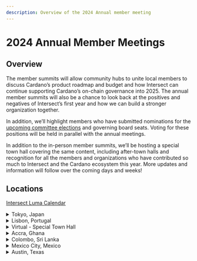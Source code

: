 ```yaml
---
description: Overview of the 2024 Annual member meeting
---
```


# 2024 Annual Member Meetings

## Overview

The member summits will allow community hubs to unite local members to discuss Cardano’s product roadmap and budget and how Intersect can continue supporting Cardano’s on-chain governance into 2025. The annual member summits will also be a chance to look back at the positives and negatives of Intersect’s first year and how we can build a stronger organization together.

In addition, we’ll highlight members who have submitted nominations for the [upcoming committee elections](https://intersect.gitbook.io/committee-elections-2024/) and governing board seats. Voting for these positions will be held in parallel with the annual meetings.

In addition to the in-person member summits, we’ll be hosting a special town hall covering the same content, including after-town halls and recognition for all the members and organizations who have contributed so much to Intersect and the Cardano ecosystem this year. More updates and information will follow over the coming days and weeks!

## Locations

[Intersect Luma Calendar](https://lu.ma/intersectmbo)

<details>

<summary>Tokyo, Japan</summary>

![](../../.gitbook/assets/f23d6bb8-bacb-4229-be2e-35a14192e50a.jpeg)

* Date: Thursday 3rd October 2024
* [Register here](https://lu.ma/giusvhux)

</details>

<details>

<summary>Lisbon, Portugal</summary>

![](../../.gitbook/assets/f725dd09-7193-487a-9440-e8b38449a8a8.jpeg)

* Saturday 5th October 2024
* [Register here](https://lu.ma/urc17dpb)

</details>

<details>

<summary>Virtual - Special Town Hall </summary>

![](../../.gitbook/assets/8f444815-ef40-4f55-9a90-5cbe06e7b8ea.jpeg)

* Tuesday 8th October 2024
* [Register here](https://lu.ma/9ydajznf)

</details>

<details>

<summary>Accra, Ghana</summary>

![](../../.gitbook/assets/e5ac3978-b0ca-472e-948b-028bd2cb523e.jpeg)

* Friday 11th October 2024
* [Register here](https://lu.ma/aa273b76)

</details>

<details>

<summary>Colombo, Sri Lanka</summary>

![](../../.gitbook/assets/8b70c0bf-fc4a-4bfe-b458-f48d6a53c6ed.jpeg)

* Saturday 12th October 2024
* [Register here](https://lu.ma/k94fjdrh)

</details>

<details>

<summary>Mexico City, Mexico</summary>

![](../../.gitbook/assets/2d873e71-6952-4b52-9847-4940bf6ca744.jpeg)

* Thursday 17th October 2024
* [Register here](https://lu.ma/sps4hiiy)

</details>

<details>

<summary>Austin, Texas</summary>

![](../../.gitbook/assets/fff7e832-6e8e-4fe1-b419-5bb67485cc03.jpeg)

* Date: Saturday 19th October 2024
* [Register here](https://lu.ma/67wrmo10)

</details>
